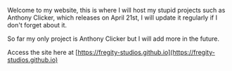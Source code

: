 Welcome to my website, this is where I will host my stupid projects such as Anthony Clicker, which releases on April 21st, I will update it regularly if I don't forget about it.

So far my only project is Anthony Clicker but I will add more in the future.

Access the site here at [https://fregity-studios.github.io](https://fregity-studios.github.io)

